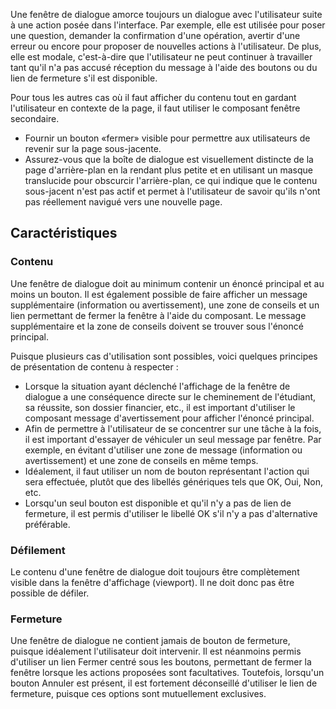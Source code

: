 Une fenêtre de dialogue amorce toujours un dialogue avec l'utilisateur suite à une action posée dans l'interface. Par exemple, elle est utilisée pour poser une question, demander la confirmation d'une opération, avertir d'une erreur ou encore pour proposer de nouvelles actions à l'utilisateur. De plus, elle est modale, c'est-à-dire que l'utilisateur ne peut continuer à travailler tant qu'il n'a pas accusé réception du message à l'aide des boutons ou du lien de fermeture s'il est disponible.

Pour tous les autres cas où il faut afficher du contenu tout en gardant l'utilisateur en contexte de la page, il faut utiliser le composant fenêtre secondaire.

<modul-do>
    <ul class="m-u--bullet-list">
        <li>Fournir un bouton «fermer» visible pour permettre aux utilisateurs de revenir sur la page sous-jacente.</li>
        <li>Assurez-vous que la boîte de dialogue est visuellement distincte de la page d'arrière-plan en la rendant plus petite et en utilisant un masque translucide pour obscurcir l'arrière-plan, ce qui indique que le contenu sous-jacent n'est pas actif et permet à l'utilisateur de savoir qu'ils n'ont pas réellement navigué vers une nouvelle page.</li>
    </ul>
</modul-do>

## Caractéristiques
### Contenu
Une fenêtre de dialogue doit au minimum contenir un énoncé principal et au moins un bouton. Il est également possible de faire afficher un message supplémentaire (information ou avertissement), une zone de conseils et un lien permettant de fermer la fenêtre à l'aide du composant. Le message supplémentaire et la zone de conseils doivent se trouver sous l'énoncé principal.

Puisque plusieurs cas d'utilisation sont possibles, voici quelques principes de présentation de contenu à respecter :
* Lorsque la situation ayant déclenché l'affichage de la fenêtre de dialogue a une conséquence directe sur le cheminement de l'étudiant, sa réussite, son dossier financier, etc., il est important d'utiliser le composant message d'avertissement pour afficher l'énoncé principal.
* Afin de permettre à l'utilisateur de se concentrer sur une tâche à la fois, il est important d'essayer de véhiculer un seul message par fenêtre. Par exemple, en évitant d'utiliser une zone de message (information ou avertissement) et une zone de conseils en même temps.
* Idéalement, il faut utiliser un nom de bouton représentant l'action qui sera effectuée, plutôt que des libellés génériques tels que OK, Oui, Non, etc.
* Lorsqu'un seul bouton est disponible et qu'il n'y a pas de lien de fermeture, il est permis d'utiliser le libellé OK s'il n'y a pas d'alternative préférable.

### Défilement
Le contenu d'une fenêtre de dialogue doit toujours être complètement visible dans la fenêtre d'affichage (viewport). Il ne doit donc pas être possible de défiler.

### Fermeture
Une fenêtre de dialogue ne contient jamais de bouton de fermeture, puisque idéalement l'utilisateur doit intervenir. Il est néanmoins permis d'utiliser un lien Fermer centré sous les boutons, permettant de fermer la fenêtre lorsque les actions proposées sont facultatives. Toutefois, lorsqu'un bouton Annuler est présent, il est fortement déconseillé d'utiliser le lien de fermeture, puisque ces options sont mutuellement exclusives.
